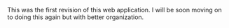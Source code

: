 This was the first revision of this web application.
I will be soon moving on to doing this again but with better organization.

